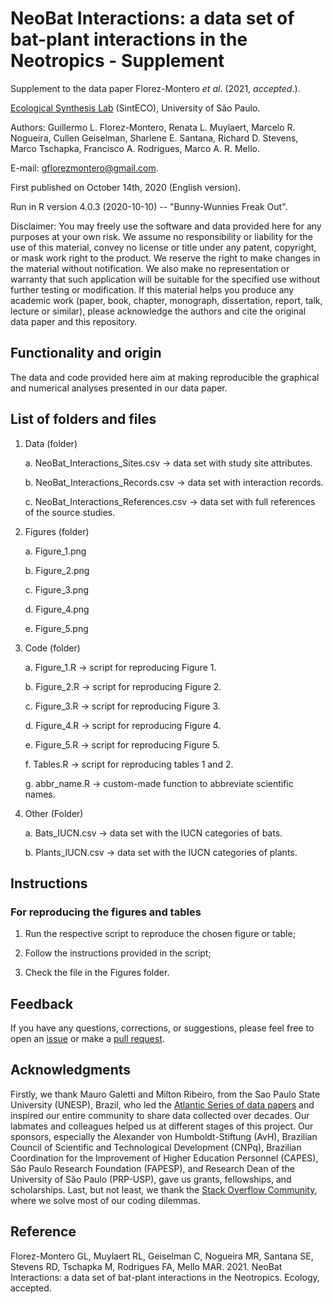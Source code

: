# NeoBat Interactions: a data set of bat-plant interactions in the Neotropics - Supplement

Supplement to the data paper Florez-Montero *et al*. (2021, *accepted*.).

[Ecological Synthesis Lab](https://marcomellolab.wordpress.com) (SintECO), University of São Paulo.

Authors: Guillermo L. Florez-Montero, Renata L. Muylaert, Marcelo R. Nogueira, Cullen Geiselman, Sharlene E. Santana, Richard D. Stevens, Marco Tschapka, Francisco A. Rodrigues, Marco A. R. Mello.

E-mail: [gflorezmontero\@gmail.com](mailto:gflorezmontero@gmail.com).

First published on October 14th, 2020 (English version).

Run in R version 4.0.3 (2020-10-10) -- "Bunny-Wunnies Freak Out".

Disclaimer: You may freely use the software and data provided here for any purposes at your own risk. We assume no responsibility or liability for the use of this material, convey no license or title under any patent, copyright, or mask work right to the product. We reserve the right to make changes in the material without notification. We also make no representation or warranty that such application will be suitable for the specified use without further testing or modification. If this material helps you produce any academic work (paper, book, chapter, monograph, dissertation, report, talk, lecture or similar), please acknowledge the authors and cite the original data paper and this repository.

## Functionality and origin

The data and code provided here aim at making reproducible the graphical and numerical analyses presented in our data paper.

## List of folders and files

1.  Data (folder)

    a.  NeoBat_Interactions_Sites.csv -\> data set with study site attributes.

    b.  NeoBat_Interactions_Records.csv -\> data set with interaction records.

    c.  NeoBat_Interactions_References.csv -\> data set with full references of the source studies.

2.  Figures (folder)

    a.  Figure_1.png

    b.  Figure_2.png

    c.  Figure_3.png

    d.  Figure_4.png

    e.  Figure_5.png

3.  Code (folder)

    a.  Figure_1.R -\> script for reproducing Figure 1.

    b.  Figure_2.R -\> script for reproducing Figure 2.

    c.  Figure_3.R -\> script for reproducing Figure 3.

    d.  Figure_4.R -\> script for reproducing Figure 4.

    e.  Figure_5.R -\> script for reproducing Figure 5.

    f.  Tables.R -\> script for reproducing tables 1 and 2.

    g.  abbr_name.R -\> custom-made function to abbreviate scientific names.

4.  Other (Folder)

    a.  Bats_IUCN.csv -\> data set with the IUCN categories of bats.

    b.  Plants_IUCN.csv -\> data set with the IUCN categories of plants.

## Instructions

### For reproducing the figures and tables

1.  Run the respective script to reproduce the chosen figure or table;

2.  Follow the instructions provided in the script;

3.  Check the file in the Figures folder.

## Feedback

If you have any questions, corrections, or suggestions, please feel free to open an [issue](https://github.com/gflorezm/NeoBat_Interactions/issues) or make a [pull request](https://github.com/gflorezm/NeoBat_Interactions/pulls).

## Acknowledgments

Firstly, we thank Mauro Galetti and Milton Ribeiro, from the Sao Paulo State University (UNESP), Brazil, who led the [Atlantic Series of data papers](https://esajournals.onlinelibrary.wiley.com/doi/toc/10.1002/(ISSN)1939-9170.AtlanticPapers) and inspired our entire community to share data collected over decades. Our labmates and colleagues helped us at different stages of this project. Our sponsors, especially the Alexander von Humboldt-Stiftung (AvH), Brazilian Council of Scientific and Technological Development (CNPq), Brazilian Coordination for the Improvement of Higher Education Personnel (CAPES), São Paulo Research Foundation (FAPESP), and Research Dean of the University of São Paulo (PRP-USP), gave us grants, fellowships, and scholarships. Last, but not least, we thank the [Stack Overflow Community](https://stackoverflow.com), where we solve most of our coding dilemmas.

## Reference

Florez-Montero GL, Muylaert RL, Geiselman C, Nogueira MR, Santana SE, Stevens RD, Tschapka M, Rodrigues FA, Mello MAR. 2021. NeoBat Interactions: a data set of bat-plant interactions in the Neotropics. Ecology, accepted.
